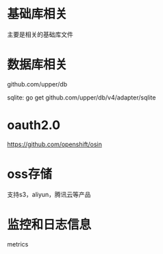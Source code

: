 # 基础库相关

主要是相关的基础库文件

# 数据库相关
github.com/upper/db

sqlite: go get github.com/upper/db/v4/adapter/sqlite

# oauth2.0
https://github.com/openshift/osin

# oss存储
支持s3，aliyun，腾讯云等产品

# 监控和日志信息
metrics

